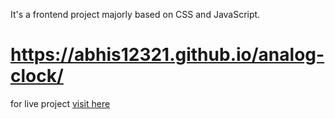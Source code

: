It's a frontend project majorly based on CSS and JavaScript.
# https://abhis12321.github.io/analog-clock/

for live project [visit here](https://abhis12321.github.io/analog-clock/)